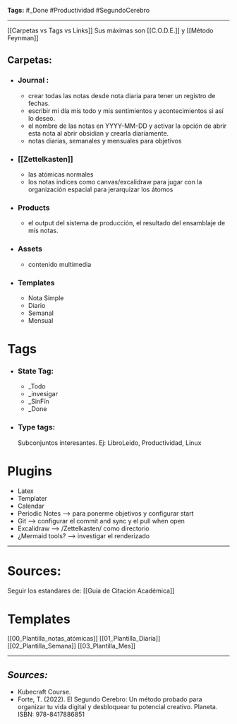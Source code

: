 **Tags:** #_Done 
#Productividad #SegundoCerebro 
- - -
[[Carpetas vs Tags vs Links]]
Sus máximas son [[C.O.D.E.]] y [[Método Feynman]]
## Carpetas:

- ### Journal :
	- crear todas las notas desde nota diaria para tener un registro de fechas.
	- escribir mi día mis todo y mis sentimientos y acontecimientos si así lo deseo.
	- el nombre de las notas en YYYY-MM-DD y activar la opción de abrir esta nota al abrir obsidian y crearla diariamente.
	- notas diarias, semanales y mensuales para objetivos
- ### [[Zettelkasten]]
	- las atómicas normales
	- los notas indices como canvas/excalidraw para jugar con la organización espacial para jerarquizar los átomos
- ### Products
	- el output del sistema de producción, el resultado del ensamblaje de mis notas.
- ### Assets
	- contenido multimedia
- ### Templates 
	- Nota Simple
	- Diario
	- Semanal
	- Mensual
# Tags
- ### State Tag:
	- \_Todo
	- \_invesigar
	- \_SinFín
	- \_Done
- ### Type tags:
	Subconjuntos interesantes. 
	Ej: LibroLeido, Productividad, Linux
# Plugins
- Latex
- Templater
- Calendar
- Periodic Notes --> para ponerme objetivos y configurar start
- Git  --> configurar el commit and sync y el pull when open
- Excalidraw --> /Zettelkasten/ como directorio
- ¿Mermaid tools? --> investigar el renderizado
- - - 
# Sources:
Seguir los estandares de:   [[Guía de Citación Académica]]
# Templates
[[00_Plantilla_notas_atómicas]]
[[01_Plantilla_Diaria]]
[[02_Plantilla_Semana]]
[[03_Plantilla_Mes]]
- - - 
## ***Sources:***
- Kubecraft Course.
- Forte, T. (2022). El Segundo Cerebro: Un método probado para organizar tu vida digital y desbloquear tu potencial creativo. Planeta. ISBN: 978-8417886851